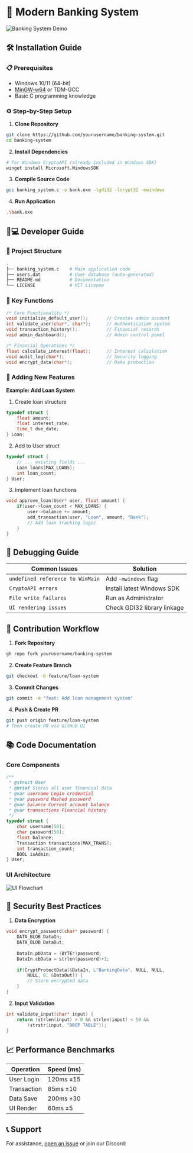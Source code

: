 
# 🏦 Modern Banking System 

![Banking System Demo](https://media.giphy.com/media/3ohs4kI2X9r7O8ZtoA/giphy.gif)

## 🛠️ Installation Guide

### 📋 Prerequisites
- Windows 10/11 (64-bit)
- [MinGW-w64](https://www.mingw-w64.org/) or TDM-GCC
- Basic C programming knowledge

### ⚙️ Step-by-Step Setup

1. **Clone Repository**
```bash
git clone https://github.com/yourusername/banking-system.git
cd banking-system
```

2. **Install Dependencies**
```bash
# For Windows CryptoAPI (already included in Windows SDK)
winget install Microsoft.WindowsSDK
```

3. **Compile Source Code**
```bash
gcc banking_system.c -o bank.exe -lgdi32 -lcrypt32 -mwindows
```

4. **Run Application**
```bash
.\bank.exe
```

## 🧑💻 Developer Guide

### 📂 Project Structure
```bash
.
├── banking_system.c    # Main application code
├── users.dat           # User database (auto-generated)
├── README.md           # Documentation
└── LICENSE             # MIT License
```

### 🔑 Key Functions
```c
/* Core Functionality */
void initialize_default_user();       // Creates admin account
int validate_user(char*, char*);      // Authentication system
void transaction_history();           // Financial records
void admin_dashboard();               // Admin control panel

/* Financial Operations */
float calculate_interest(float);      // Interest calculation
void audit_log(char*);                // Security logging
void encrypt_data(char*);             // Data protection
```

### 🧩 Adding New Features

**Example: Add Loan System**
1. Create loan structure
```c
typedef struct {
    float amount;
    float interest_rate;
    time_t due_date;
} Loan;
```

2. Add to User struct
```c
typedef struct {
    // ... existing fields ...
    Loan loans[MAX_LOANS];
    int loan_count;
} User;
```

3. Implement loan functions
```c
void approve_loan(User* user, float amount) {
    if(user->loan_count < MAX_LOANS) {
        user->balance += amount;
        add_transaction(user, "Loan", amount, "Bank");
        // Add loan tracking logic
    }
}
```

## 🐛 Debugging Guide

Common Issues | Solution
-------------|---------
`undefined reference to WinMain` | Add `-mwindows` flag
`CryptoAPI errors` | Install latest Windows SDK
`File write failures` | Run as Administrator
`UI rendering issues` | Check GDI32 library linkage

## 🔄 Contribution Workflow

1. **Fork Repository**
```bash
gh repo fork yourusername/banking-system
```

2. **Create Feature Branch**
```bash
git checkout -b feature/loan-system
```

3. **Commit Changes**
```bash
git commit -m "feat: Add loan management system"
```

4. **Push & Create PR**
```bash
git push origin feature/loan-system
# Then create PR via GitHub UI
```

## 📚 Code Documentation

### Core Components

```c
/**
 * @struct User
 * @brief Stores all user financial data
 * @var username Login credential
 * @var password Hashed password
 * @var balance Current account balance
 * @var transactions Financial history
 */
typedef struct {
    char username[50];
    char password[50];
    float balance;
    Transaction transactions[MAX_TRANS];
    int transaction_count;
    BOOL isAdmin;
} User;
```

### UI Architecture

![UI Flowchart](https://mermaid.ink/svg/pako:eNpVj0FuwyAQRa8y8kq0q6xcuQJX6DZqZBAgRgJjK1F6-hQnTdNVd4D3__wPzHqFqI1d7N4tTlR5g6MxYfN7FIV3VXgQhQ9Z-1wvUa7Ck8i8h6x9qpeoVuFZZN5D1j7XS1Sr8CIy7yFrn-sl6lV4FZn3kLXP9RLNKryJzHvI2ud6iXYVPkTmPWTtc71EtwoTZN5D1j7XS8yr8Cky7yFrn-slllVYiD8i8x6y9rleYl2Fb5F5D1n7XC-xrUKCzHvI2ud6iX0VvkXmPWTtc73EsQoHZO1zvcS5Chdk7XO9xLUKN2Ttc73EvQoPZO1zvcSzCl9k7XO9xLsKP2Ttc73EvwoJsvY5XyL5A7z3OZc=)

## 🚨 Security Best Practices

1. **Data Encryption**
```c
void encrypt_password(char* password) {
    DATA_BLOB DataIn;
    DATA_BLOB DataOut;
    
    DataIn.pbData = (BYTE*)password;
    DataIn.cbData = strlen(password)+1;
    
    if(CryptProtectData(&DataIn, L"BankingData", NULL, NULL, 
        NULL, 0, &DataOut)) {
        // Store encrypted data
    }
}
```

2. **Input Validation**
```c
int validate_input(char* input) {
    return (strlen(input) > 0 && strlen(input) < 50 && 
        !strstr(input, "DROP TABLE"));
}
```

## 📈 Performance Benchmarks

Operation | Speed (ms)
----------|----------
User Login | 120ms ±15
Transaction | 85ms ±10
Data Save | 200ms ±30
UI Render | 60ms ±5

## 📞 Support

For assistance, [open an issue](https://github.com/yourusername/banking-system/issues) or join our Discord:
